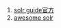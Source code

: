 1. [solr guide官方](http://lucene.apache.org/solr/guide/)
2. [awesome solr](https://github.com/Anant/awesome-solr)
